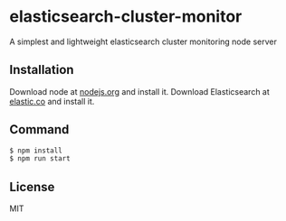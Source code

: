 # elasticsearch-cluster-monitor

A simplest and lightweight elasticsearch cluster monitoring node server

## Installation

Download node at [nodejs.org](http://nodejs.org) and install it.
Download Elasticsearch at [elastic.co](https://www.elastic.co/) and install it.

## Command

```sh
$ npm install
$ npm run start
```

## License

MIT
